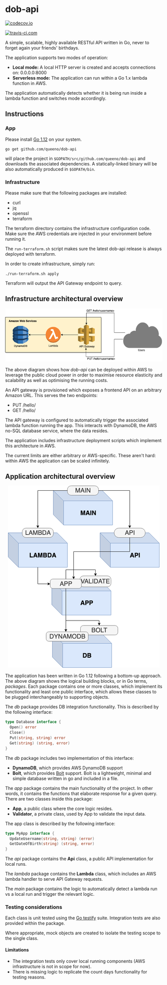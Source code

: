 # dob-api

[![codecov.io](http://codecov.io/github/queeno/dob-api/coverage.svg?branch=master)](http://codecov.io/github/queeno/dob-api?branch=master)

[![travis-ci.com](https://travis-ci.com/queeno/dob-api.svg?branch=master)](https://travis-ci.com/queeno/dob-api.svg?branch=master)

A simple, scalable, highly available RESTful API written in Go, never to forget again your friends' birthdays.

The application supports two modes of operation:
- **Local mode:** A local HTTP server is created and accepts connections on: 0.0.0.0:8000
- **Serverless mode:** The application can run within a Go 1.x lambda function in AWS.

The application automatically detects whether it is being run inside a lambda function
and switches mode accordingly.


## Instructions

### App

Please install [Go 1.12](https://golang.org/doc/install) on your system.

```shell
go get github.com/queeno/dob-api
```
will place the project in `$GOPATH/src/github.com/queeno/dob-api` and downloads
the associated dependencies. A statically-linked binary will be also automatically
produced in `$GOPATH/bin`.

### Infrastructure

Please make sure that the following packages are installed:
- curl
- jq
- openssl
- terraform

The terraform directory contains the infrastructure configuration code.
Make sure the AWS credentials are injected in your environment before running it.

The `run-terraform.sh` script makes sure the latest dob-api release is always deployed
with terraform.

In order to create infrastructure, simply run:

`./run-terraform.sh apply`

Terraform will output the API Gateway endpoint to query.

## Infrastructure architectural overview

<p align="center">
  <img src="img/infrastructure_diagram.png?raw=true" alt="App architectural overview"/>
</p>

The above diagram shows how *dob-api* can be deployed within AWS to
leverage the public cloud power in order to maximise
resource elasticity and scalability as well as optimising the running costs.

An API gateway is provisioned which exposes a frontend API on an arbitrary Amazon URL.
This serves the two endpoints:
- PUT /hello/<username>
- GET /hello/<username>

The API gateway is configured to automatically trigger the associated lambda function
running the app. This interacts with DynamoDB, the AWS no-SQL database service, where
the data resides.

The application includes infrastructure deployment scripts which implement this
architecture in AWS.

The current limits are either arbitrary or AWS-specific. These aren't hard:
within AWS the application can be scaled infinitely.


## Application architectural overview

<p align="center">
  <img src="img/app_diagram.png?raw=true" alt="App architectural overview"/>
</p>

The application has been written in Go 1.12 following a bottom-up approach.
The above diagram shows the logical building blocks, or in Go terms, *packages*.
Each package contains one or more classes, which implement its functionality
and least one public interface, which allows these classes to be plugged
interchangeably to supporting objects.

The *db* package provides DB integration functionality. This is described by
the following interface:

```go
type Database interface {
  Open() error
  Close()
  Put(string, string) error
  Get(string) (string, error)
}
```

The *db* package includes two implementation of this interface:
- **DynamoDB**, which provides AWS DynamoDB support
- **Bolt**, which provides [Bolt](https://github.com/boltdb/bolt) support.
Bolt is a lightweight, minimal and simple database written in go and
included in a file.

The *app* package contains the main functionality of the project. In other words,
it contains the functions that elaborate response for a given query.
There are two classes inside this package:

- **App**, a public class where the core logic resides.
- **Validator**, a private class, used by App to validate the input data.

The app class is described by the following interface:

```go
type MyApp interface {
  UpdateUsername(string, string) (error)
  GetDateOfBirth(string) (string, error)
}
```

The *api* package contains the **Api** class, a public API implementation
for local runs.

The *lambda* package contains the **Lambda** class, which includes an AWS
lambda handler to serve API Gateway requests.

The *main* package contains the logic to automatically detect a lambda run
vs a local run and trigger the relevant logic.

### Testing considerations

Each class is unit tested using the [Go testify](https://godoc.org/github.com/stretchr/testify/suite) suite. Integration tests are also provided within the package.

Where appropriate, mock objects are created to isolate the testing scope to the single
class.

#### Limitations

- The integration tests only cover local running components (AWS infrastructure is not in scope for now).
- There is missing logic to replicate the count days functionality for testing
reasons.
